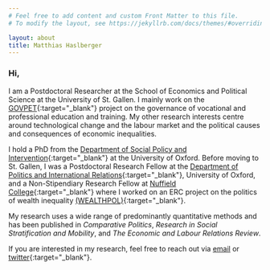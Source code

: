 ```yaml
---
# Feel free to add content and custom Front Matter to this file.
# To modify the layout, see https://jekyllrb.com/docs/themes/#overriding-theme-defaults

layout: about
title: Matthias Haslberger
---
```


### Hi,

I am a Postdoctoral Researcher at the School of Economics and Political Science at the University of St. Gallen. I mainly work on the [GOVPET](https://gce.unisg.ch/en/govpet){:target="_blank"} project on the governance of vocational and professional education and training. My other research interests centre around technological change and the labour market and the political causes and consequences of economic inequalities. 

I hold a PhD from the [Department of Social Policy and Intervention](https://www.spi.ox.ac.uk){:target="_blank"} at the University of Oxford. Before moving to St. Gallen, I was a Postdoctoral Research Fellow at the [Department of Politics and International Relations](https://www.politics.ox.ac.uk/){:target="_blank"}, University of Oxford, and a Non-Stipendiary Research Fellow at [Nuffield College](https://www.nuffield.ox.ac.uk/people/profiles/matthias-haslberger/){:target="_blank"} where I worked on an ERC project on the politics of wealth inequality [(WEALTHPOL)](https://wealthpol.web.ox.ac.uk/about-project){:target="_blank"}.

My research uses a wide range of predominantly quantitative methods and has been published in *Comparative Politics*, *Research in Social Stratification and Mobility*, and *The Economic and Labour Relations Review*. 

If you are interested in my research, feel free to reach out via [email](mailto:matthias.haslberger@politics.ox.ac.uk) or [twitter](https://twitter.com/matt_haslberger){:target="_blank"}.
